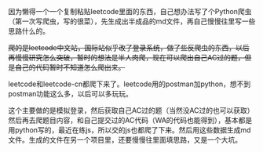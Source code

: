 因为懒得一个一个复制粘贴leetcode里面的东西，自己想办法写了个Python爬虫（第一次写爬虫，写的很菜），先生成出半成品的md文件，再自己慢慢往里写一些思路什么的。

~~爬的是leetcode中文站，国际站似乎改了登录系统，做了些反爬虫的东西，以后再慢慢研究怎么突破，暂时的想法是半人肉爬，现在可以爬出自己AC过的题，但是自己的代码暂时不知道怎么爬出来。~~

leetcode和leetcode-cn都爬下来了。leetcode用的postman加python，想不到postman功能这么多，以后可以多玩玩。

这个主要做的是模拟登录，然后获取自己AC过的题（当然没AC过的也可以获取）然后再去爬题目内容，和自己提交过的AC代码（WA的代码也能得到），基本都是用python写的，最近在练js，所以交的js也都爬了下来。然后用这些数据生成md文件。生成的文件在另一个项目里，还要慢慢往里面填思路，又是一个大坑。

